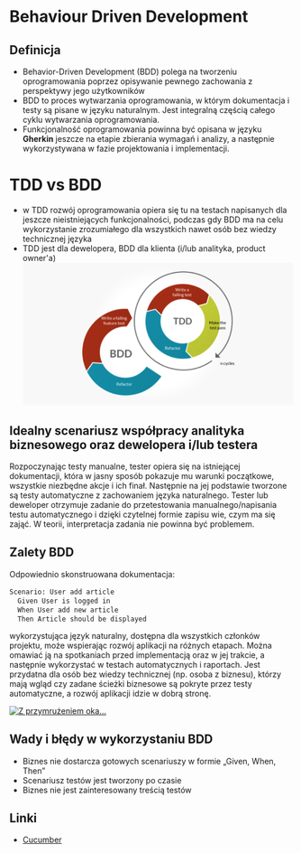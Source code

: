 # Behaviour Driven Development

## Definicja
* Behavior-Driven Development (BDD) polega na tworzeniu oprogramowania poprzez opisywanie pewnego zachowania z perspektywy jego użytkowników
* BDD to proces wytwarzania oprogramowania, w którym dokumentacja i testy są pisane w języku naturalnym.  Jest integralną częścią całego cyklu wytwarzania oprogramowania. 
* Funkcjonalność oprogramowania powinna być opisana w języku **Gherkin** jeszcze na etapie zbierania wymagań i analizy, a następnie wykorzystywana w fazie projektowania i implementacji. 

# TDD vs BDD
* w TDD rozwój oprogramowania opiera się tu na testach napisanych dla jeszcze nieistniejących funkcjonalności, podczas gdy BDD ma na celu wykorzystanie zrozumiałego 
dla wszystkich nawet osób bez wiedzy technicznej języka
* TDD jest dla dewelopera, BDD dla klienta (i/lub analityka, product owner'a)
![bdd-vs-tdd](imgs/img_4.png)


## Idealny scenariusz współpracy analityka biznesowego oraz dewelopera i/lub testera
Rozpoczynając testy manualne, tester opiera się na istniejącej dokumentacji, która w jasny sposób pokazuje mu warunki początkowe, wszystkie niezbędne akcje i ich finał. 
Następnie na jej podstawie tworzone są testy automatyczne z zachowaniem języka naturalnego. Tester lub deweloper otrzymuje zadanie do przetestowania manualnego/napisania 
testu automatycznego i dzięki czytelnej formie zapisu wie, czym ma się zająć. W teorii, interpretacja zadania nie powinna być problemem.

## Zalety BDD
Odpowiednio skonstruowana dokumentacja:

````gherkin
Scenario: User add article
  Given User is logged in
  When User add new article
  Then Article should be displayed
````
wykorzystująca język naturalny, dostępna dla wszystkich członków projektu, może wspierając rozwój aplikacji na różnych etapach. 
Można omawiać ją na spotkaniach przed implementacją oraz w jej trakcie, a następnie wykorzystać w testach automatycznych i raportach. 
Jest przydatna dla osób bez wiedzy technicznej (np. osoba z biznesu), którzy mają wgląd czy zadane ścieżki biznesowe są pokryte przez testy automatyczne, a rozwój aplikacji idzie w dobrą stronę.

[![Z przymrużeniem oka...](https://img.youtube.com/vi/fX2altB4AME/default.jpg)](https://youtu.be/fX2altB4AME)

## Wady i błędy w wykorzystaniu BDD
* Biznes nie dostarcza gotowych scenariuszy w formie „Given, When, Then”
* Scenariusz testów jest tworzony po czasie
* Biznes nie jest zainteresowany treścią testów

## Linki
* [Cucumber](https://cucumber.io/docs/cucumber/)
